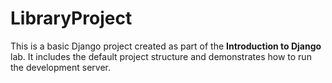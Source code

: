 # LibraryProject

This is a basic Django project created as part of the **Introduction to Django** lab. It includes the default project structure and demonstrates how to run the development server.
